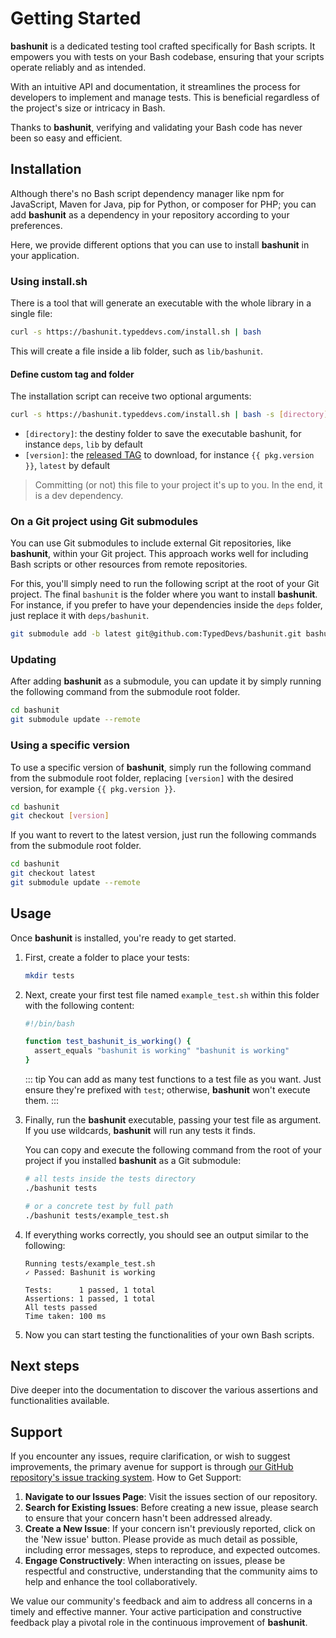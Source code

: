 # Getting Started

**bashunit** is a dedicated testing tool crafted specifically for Bash scripts. It empowers you with tests on your Bash codebase, ensuring that your scripts operate reliably and as intended.

With an intuitive API and documentation, it streamlines the process for developers to implement and manage tests. This is beneficial regardless of the project's size or intricacy in Bash.

Thanks to **bashunit**, verifying and validating your Bash code has never been so easy and efficient.

## Installation

Although there's no Bash script dependency manager like npm for JavaScript, Maven for Java, pip for Python, or composer for PHP;
you can add **bashunit** as a dependency in your repository according to your preferences.

Here, we provide different options that you can use to install **bashunit** in your application.

### Using install.sh

There is a tool that will generate an executable with the whole library in a single file:

```bash
curl -s https://bashunit.typeddevs.com/install.sh | bash
```

This will create a file inside a lib folder, such as `lib/bashunit`.

#### Define custom tag and folder

The installation script can receive two optional arguments:

```bash
curl -s https://bashunit.typeddevs.com/install.sh | bash -s [directory] [version]
```
- `[directory]`: the destiny folder to save the executable bashunit, for instance `deps`, `lib` by default
- `[version]`: the [released TAG](https://github.com/TypedDevs/bashunit/releases) to download, for instance `{{ pkg.version }}`, `latest` by default

> Committing (or not) this file to your project it's up to you. In the end, it is a dev dependency.
>
### On a Git project using Git submodules

You can use Git submodules to include external Git repositories, like **bashunit**, within your Git project.
This approach works well for including Bash scripts or other resources from remote repositories.

For this, you'll simply need to run the following script at the root of your Git project.
The final `bashunit` is the folder where you want to install **bashunit**.
For instance, if you prefer to have your dependencies inside the `deps` folder, just replace it with `deps/bashunit`.
```bash
git submodule add -b latest git@github.com:TypedDevs/bashunit.git bashunit
```

### Updating

After adding **bashunit** as a submodule, you can update it by simply running the following command from the submodule root folder.
```bash
cd bashunit
git submodule update --remote
```

### Using a specific version

To use a specific version of **bashunit**, simply run the following command from the submodule root folder, replacing `[version]` with the desired version, for example `{{ pkg.version }}`.
```bash
cd bashunit
git checkout [version]
```

If you want to revert to the latest version, just run the following commands from the submodule root folder.
```bash
cd bashunit
git checkout latest
git submodule update --remote
```

## Usage

Once **bashunit** is installed, you're ready to get started.

1.  First, create a folder to place your tests:
    ```bash
    mkdir tests
    ```

2.  Next, create your first test file named `example_test.sh` within this folder with the following content:
    ```bash
    #!/bin/bash

    function test_bashunit_is_working() {
      assert_equals "bashunit is working" "bashunit is working"
    }
    ```
    ::: tip
    You can add as many test functions to a test file as you want.
    Just ensure they're prefixed with `test`; otherwise, **bashunit** won't execute them.
    :::

3.  Finally, run the **bashunit** executable, passing your test file as argument.
    If you use wildcards, **bashunit** will run any tests it finds.

    You can copy and execute the following command from the root of your project if you installed **bashunit** as a Git submodule:
    ```bash
    # all tests inside the tests directory
    ./bashunit tests

    # or a concrete test by full path
    ./bashunit tests/example_test.sh
    ```

4.  If everything works correctly, you should see an output similar to the following:
    ```text
    Running tests/example_test.sh
    ✓ Passed: Bashunit is working

    Tests:      1 passed, 1 total
    Assertions: 1 passed, 1 total
    All tests passed
    Time taken: 100 ms
    ```

5.  Now you can start testing the functionalities of your own Bash scripts.

## Next steps

Dive deeper into the documentation to discover the various assertions and functionalities available.

## Support

If you encounter any issues, require clarification, or wish to suggest improvements, the primary avenue for support is through [our GitHub repository's issue tracking system](https://github.com/TypedDevs/bashunit/issues).
How to Get Support:

1.  **Navigate to our Issues Page**:
    Visit the issues section of our repository.
2.  **Search for Existing Issues**:
    Before creating a new issue, please search to ensure that your concern hasn't been addressed already.
3.  **Create a New Issue**:
    If your concern isn't previously reported, click on the 'New issue' button.
    Please provide as much detail as possible, including error messages, steps to reproduce, and expected outcomes.
4.  **Engage Constructively**:
    When interacting on issues, please be respectful and constructive, understanding that the community aims to help and enhance the tool collaboratively.

We value our community's feedback and aim to address all concerns in a timely and effective manner.
Your active participation and constructive feedback play a pivotal role in the continuous improvement of **bashunit**.

<script setup>
import pkg from '../package.json'
</script>
